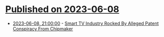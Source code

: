 # [Published on 2023-06-08](index.md)

* [2023-06-08, 21:00:00](https://yro.slashdot.org/story/23/06/08/2059239/smart-tv-industry-rocked-by-alleged-patent-conspiracy-from-chipmaker?utm_source=rss1.0mainlinkanon&utm_medium=feed) - [Smart TV Industry Rocked By Alleged Patent Conspiracy From Chipmaker](https://yro.slashdot.org/story/23/06/08/2059239/smart-tv-industry-rocked-by-alleged-patent-conspiracy-from-chipmaker?utm_source=rss1.0mainlinkanon&utm_medium=feed)
